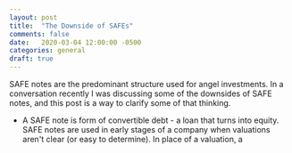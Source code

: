 ```yaml
---
layout: post
title:  "The Downside of SAFEs"
comments: false
date:   2020-03-04 12:00:00 -0500
categories: general
draft: true
---
```


SAFE notes are the predominant structure used for angel investments. In a conversation recently I was discussing some of the downsides of SAFE notes, and this post is a way to clarify some of that thinking.

* A SAFE note is form of convertible debt - a loan that turns into equity. SAFE notes are used in early stages of a company when valuations aren't clear (or easy to determine). In place of a valuation, a 